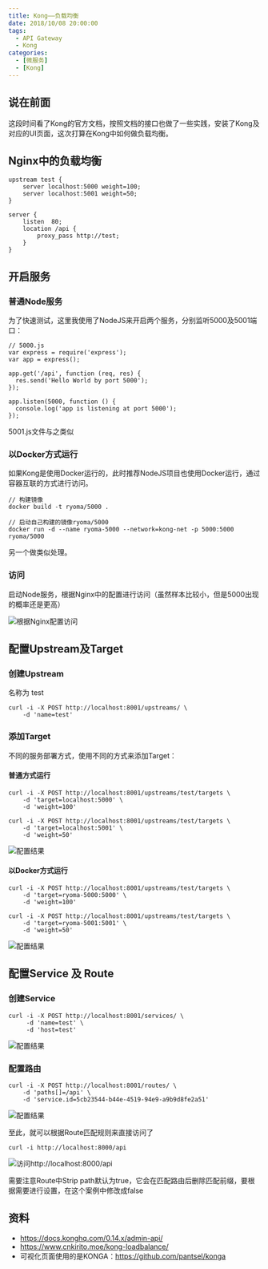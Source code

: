 ```yaml
---
title: Kong——负载均衡
date: 2018/10/08 20:00:00
tags:
  - API Gateway
  - Kong
categories: 
  - [微服务]
  - [Kong]
---
```


## 说在前面
这段时间看了Kong的官方文档，按照文档的接口也做了一些实践，安装了Kong及对应的UI页面，这次打算在Kong中如何做负载均衡。

## Nginx中的负载均衡

```
upstream test {
	server localhost:5000 weight=100;
	server localhost:5001 weight=50;
}

server {
	listen	80;
	location /api {
		proxy_pass http://test;
	}
}
```
<!-- more -->

## 开启服务
### 普通Node服务
为了快速测试，这里我使用了NodeJS来开启两个服务，分别监听5000及5001端口：
```
// 5000.js
var express = require('express');
var app = express();

app.get('/api', function (req, res) {
  res.send('Hello World by port 5000');
});

app.listen(5000, function () {
  console.log('app is listening at port 5000');
});
```

5001.js文件与之类似

### 以Docker方式运行
如果Kong是使用Docker运行的，此时推荐NodeJS项目也使用Docker运行，通过容器互联的方式进行访问。

```
// 构建镜像
docker build -t ryoma/5000 .

// 启动自己构建的镜像ryoma/5000
docker run -d --name ryoma-5000 --network=kong-net -p 5000:5000 ryoma/5000
```
另一个做类似处理。

### 访问
启动Node服务，根据Nginx中的配置进行访问（虽然样本比较小，但是5000出现的概率还是更高）

![根据Nginx配置访问](https://img.ryoma.top/Kong/kong_practice_0/kong_loadbalance.gif)

## 配置Upstream及Target
### 创建Upstream
名称为 test
```
curl -i -X POST http://localhost:8001/upstreams/ \
    -d 'name=test'
```

### 添加Target
不同的服务部署方式，使用不同的方式来添加Target：

#### 普通方式运行
```
curl -i -X POST http://localhost:8001/upstreams/test/targets \
    -d 'target=localhost:5000' \
    -d 'weight=100'

curl -i -X POST http://localhost:8001/upstreams/test/targets \
    -d 'target=localhost:5001' \
    -d 'weight=50'
```

![配置结果](https://img.ryoma.top/Kong/kong_practice_0/kong_target.png)

#### 以Docker方式运行
```
curl -i -X POST http://localhost:8001/upstreams/test/targets \
    -d 'target=ryoma-5000:5000' \
    -d 'weight=100'

curl -i -X POST http://localhost:8001/upstreams/test/targets \
    -d 'target=ryoma-5001:5001' \
    -d 'weight=50'
```

![配置结果](https://img.ryoma.top/Kong/kong_practice_0/kong_target_docker.png)

## 配置Service 及 Route
### 创建Service
```
curl -i -X POST http://localhost:8001/services/ \
     -d 'name=test' \
     -d 'host=test'
```

![配置结果](https://img.ryoma.top/Kong/kong_practice_0/kong_service.png)

### 配置路由
```
curl -i -X POST http://localhost:8001/routes/ \
    -d 'paths[]=/api' \
    -d 'service.id=5cb23544-b44e-4519-94e9-a9b9d8fe2a51'
```

![配置结果](https://img.ryoma.top/Kong/kong_practice_0/kong_route.png)

至此，就可以根据Route匹配规则来直接访问了
```
curl -i http://localhost:8000/api
```

![访问http://localhost:8000/api](https://img.ryoma.top/Kong/kong_practice_0/kong_result.png)

需要注意Route中Strip path默认为true，它会在匹配路由后删除匹配前缀，要根据需要进行设置，在这个案例中修改成false

## 资料

- https://docs.konghq.com/0.14.x/admin-api/
- https://www.cnkirito.moe/kong-loadbalance/
- 可视化页面使用的是KONGA：https://github.com/pantsel/konga